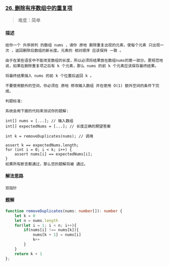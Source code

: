### [26. 删除有序数组中的重复项](https://leetcode.cn/problems/remove-duplicates-from-sorted-array/)

> 难度：简单

#### 描述
```
给你一个 升序排列 的数组 nums ，请你 原地 删除重复出现的元素，使每个元素 只出现一次 ，返回删除后数组的新长度。元素的 相对顺序 应该保持 一致 。

由于在某些语言中不能改变数组的长度，所以必须将结果放在数组nums的第一部分。更规范地说，如果在删除重复项之后有 k 个元素，那么 nums 的前 k 个元素应该保存最终结果。

将最终结果插入 nums 的前 k 个位置后返回 k 。

不要使用额外的空间，你必须在 原地 修改输入数组 并在使用 O(1) 额外空间的条件下完成。

判题标准:

系统会用下面的代码来测试你的题解:

int[] nums = [...]; // 输入数组
int[] expectedNums = [...]; // 长度正确的期望答案

int k = removeDuplicates(nums); // 调用

assert k == expectedNums.length;
for (int i = 0; i < k; i++) {
    assert nums[i] == expectedNums[i];
}
如果所有断言都通过，那么您的题解将被 通过。
```

#### 解法思路
```
双指针
```

#### 题解

```ts
function removeDuplicates(nums: number[]): number {
    let k = 0
    let n = nums.length
    for(let i = 1; i < n; i++){
        if(nums[i] !== nums[k]){
            nums[k + 1] = nums[i]
            k++
        }
    }
    return k + 1
};
```